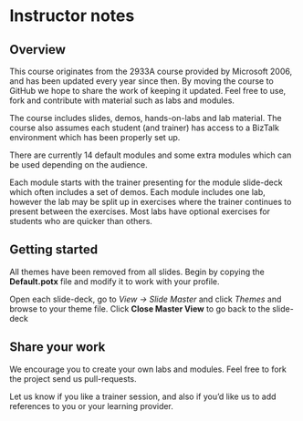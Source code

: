 # Instructor notes
## Overview 
This course originates from the 2933A course provided by Microsoft 2006, and has been updated every year since then. By moving the course to GitHub we hope to share the work of keeping it updated. Feel free to use, fork and contribute with material such as labs and modules. 

The course includes slides, demos, hands-on-labs and lab material. The course also assumes each student (and trainer) has access to a BizTalk environment which has been properly set up.

There are currently 14 default modules and some extra modules which can be used depending on the audience.

Each module starts with the trainer presenting for the module slide-deck which often includes a set of demos. Each module includes one lab, however the lab may be split up in exercises where the trainer continues to present between the exercises. Most labs have optional exercises for students who are quicker than others.

## Getting started
All themes have been removed from all slides. Begin by copying the **Default.potx** file and modify it to work with your profile. 

Open each slide-deck, go to *View -> Slide Master* and click *Themes* and browse to your theme file. Click **Close Master View** to go back to the slide-deck

## Share your work
We encourage you to create your own labs and modules. Feel free to fork the project send us pull-requests.

Let us know if you like a trainer session, and also if you’d like us to add references to you or your learning provider.
